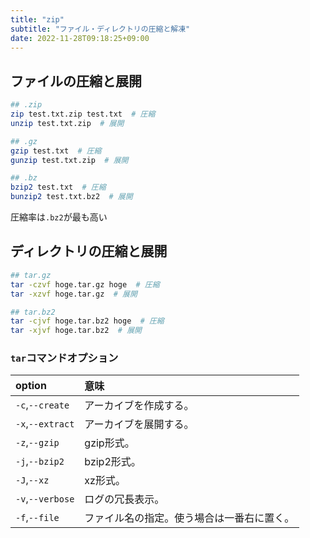 ```yaml
---
title: "zip"
subtitle: "ファイル・ディレクトリの圧縮と解凍"
date: 2022-11-28T09:18:25+09:00
---
```


## ファイルの圧縮と展開
```bash
## .zip
zip test.txt.zip test.txt  # 圧縮
unzip test.txt.zip  # 展開

## .gz
gzip test.txt  # 圧縮
gunzip test.txt.zip  # 展開

## .bz
bzip2 test.txt  # 圧縮
bunzip2 test.txt.bz2  # 展開
```

圧縮率は`.bz2`が最も高い


## ディレクトリの圧縮と展開
```bash
## tar.gz
tar -czvf hoge.tar.gz hoge  # 圧縮
tar -xzvf hoge.tar.gz  # 展開

## tar.bz2
tar -cjvf hoge.tar.bz2 hoge  # 圧縮
tar -xjvf hoge.tar.bz2  # 展開
```

### `tar`コマンドオプション
|option|意味|
|:---|:---|
|`-c`,`--create`|アーカイブを作成する。|
|`-x`,`--extract`|アーカイブを展開する。|
|`-z`,`--gzip`|gzip形式。|
|`-j`,`--bzip2`|bzip2形式。|
|`-J`,`--xz`|xz形式。|
|`-v`,`--verbose`|ログの冗長表示。|
|`-f`,`--file`|ファイル名の指定。使う場合は一番右に置く。|
